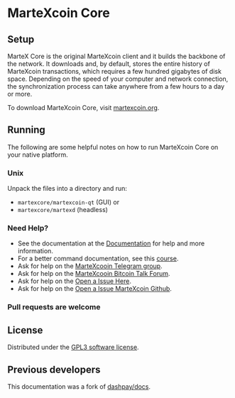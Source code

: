 
MarteXcoin Core
===============

Setup
-----
MarteX Core is the original MarteXcoin client and it builds the backbone of the network. It downloads and, by default, stores the entire history of MarteXcoin transactions, which requires a few hundred gigabytes of disk space. Depending on the speed of your computer and network connection, the synchronization process can take anywhere from a few hours to a day or more.

To download MarteXcoin Core, visit [martexcoin.org](https://martexcoin.org/getstarted.html).

Running
-------
The following are some helpful notes on how to run MarteXcoin Core on your native platform.

### Unix

Unpack the files into a directory and run:

- `martexcore/martexcoin-qt` (GUI) or
- `martexcore/martexd` (headless)

### Need Help?

* See the documentation at the [Documentation](/index.rst)
for help and more information.
* For a better command documentation, see this [course](https://github.com/MarteXcoin-documentation/Learning-MarteXcoin-from-the-Command-Line).
* Ask for help on the [MarteXcooin Telegram group](https://t.me/martexcoin).
* Ask for help on the [MarteXcooin Bitcoin Talk Forum](https://bitcointalk.org/index.php?topic=1354130.620).
* Ask for help on the [Open a Issue Here](https://github.com/MarteXcoin-documentation/Documentation/issues).
* Ask for help on the [Open a Issue MarteXcoin Github](https://github.com/martexcoin/martexcoin/issues).

### Pull requests are welcome

License
-------
Distributed under the [GPL3 software license](/LICENSE).

Previous developers
-------------------
This documentation was a fork of [dashpay/docs](https://github.com/dashpay/docs).